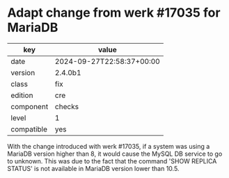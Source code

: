 [//]: # (werk v2)
# Adapt change from werk #17035 for MariaDB

key        | value
---------- | ---
date       | 2024-09-27T22:58:37+00:00
version    | 2.4.0b1
class      | fix
edition    | cre
component  | checks
level      | 1
compatible | yes

With the change introduced with werk #17035, if a system was using a MariaDB version higher than 8, it would cause the MySQL DB service to go to unknown.
This was due to the fact that the command 'SHOW REPLICA STATUS' is not available in MariaDB version lower than 10.5.
